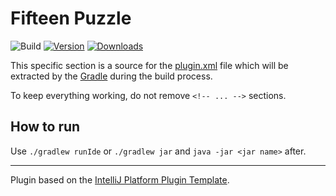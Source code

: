 # Fifteen Puzzle

![Build](https://github.com/stephen-ostapenko/fifteen-puzzle/workflows/Build/badge.svg)
[![Version](https://img.shields.io/jetbrains/plugin/v/PLUGIN_ID.svg)](https://plugins.jetbrains.com/plugin/PLUGIN_ID)
[![Downloads](https://img.shields.io/jetbrains/plugin/d/PLUGIN_ID.svg)](https://plugins.jetbrains.com/plugin/PLUGIN_ID)

<!-- Plugin description -->
This specific section is a source for the [plugin.xml](/src/main/resources/META-INF/plugin.xml) file which will be extracted by the [Gradle](/build.gradle.kts) during the build process.

To keep everything working, do not remove `<!-- ... -->` sections. 
<!-- Plugin description end -->

## How to run

Use `./gradlew runIde` or `./gradlew jar` and `java -jar <jar name>` after.

---
Plugin based on the [IntelliJ Platform Plugin Template][template].

[template]: https://github.com/JetBrains/intellij-platform-plugin-template
